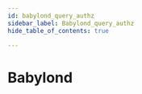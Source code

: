 ```yaml
---
id: babylond_query_authz
sidebar_label: Babylond_query_authz
hide_table_of_contents: true

---
```


# Babylond